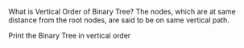What is Vertical Order of Binary Tree?
The nodes, which are at same distance from the root nodes, are said to be on same vertical path. 

Print the Binary Tree in vertical order